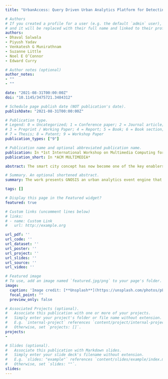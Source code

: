 ```yaml
---
title: "UrbanAccess: Query Driven Urban Analytics Platform for Detecting Complex Accessibility Event Patterns using Tactile Surfaces"

# Authors
# If you created a profile for a user (e.g. the default `admin` user), write the username (folder name) here 
# and it will be replaced with their full name and linked to their profile.
authors:
- Dhaval Salwala
- Piyush Yadav
- Venkatesh G Munirathnam
- Suzanne Little
- Noel E O’Connor
- Edward Curry

# Author notes (optional)
author_notes:
- ""
- ""

date: "2021-08-31T00:00:00Z"
doi: "10.1145/3475721.3484312"

# Schedule page publish date (NOT publication's date).
publishDate: "2021-08-31T00:00:00Z"

# Publication type.
# Legend: 0 = Uncategorized; 1 = Conference paper; 2 = Journal article;
# 3 = Preprint / Working Paper; 4 = Report; 5 = Book; 6 = Book section;
# 7 = Thesis; 8 = Patent; 9 = Workshop Paper
publication_types: ["9"]

# Publication name and optional abbreviated publication name.
publication: In *1st International Workshop on Multimedia Computing for Urban Data*
publication_short: In *ACM MULTIMEDIA*

abstract: The smart city concept has now become one of the key enablers in urban city management. The adoption and permeation of ICT and AI-driven techniques have enabled the authorities to resolve poor urban planning issues with improved delivery of citizen services. Major urban problem is addressing the accessibility issue across cities road crossing and facilitating visually impaired people via well-defined infrastructure. The research presented in this paper emphasized urban analytics that studies the road crossings and challenges one faces when accessing the footpaths of a city using the Tactile surfaces. This work demonstrates a distributed event analytics platform- GNOSIS to detect complex accessibility event patterns. GNOSIS ingest video data streams from cities infrastructure such as CCTV and detect tactile surface event patterns using an ensemble of deep learning models using a declarative query language. The work analyzes mainly three types of tactile surface - Blister, Cycleway and Directional, collected from different cities in Ireland using crowd-sourcing techniques. GNOSIS makes decisions in real-time based on the type of tactile surface, colour and the making pattern.

# Summary. An optional shortened abstract.
summary: The work presents GNOSIS an urban analytics event engine that continuously monitors the incoming stream of pavements and generates notifications about the Crossing Type. It uses the colour of the pavings and paving type to make predictions. The research demonstrates how GNOSIS can automate the pavement detection process and guidance analysis.

tags: []

# Display this page in the Featured widget?
featured: true

# Custom links (uncomment lines below)
# links:
# - name: Custom Link
#   url: http://example.org

url_pdf: ''
url_code: ''
url_dataset: ''
url_poster: ''
url_project: ''
url_slides: ''
url_source: ''
url_video: ''

# Featured image
# To use, add an image named `featured.jpg/png` to your page's folder. 
image:
  caption: 'Image credit: [**Unsplash**](https://unsplash.com/photos/pLCdAaMFLTE)'
  focal_point: ""
  preview_only: false

# Associated Projects (optional).
#   Associate this publication with one or more of your projects.
#   Simply enter your project's folder or file name without extension.
#   E.g. `internal-project` references `content/project/internal-project/index.md`.
#   Otherwise, set `projects: []`.
projects: 
- 

# Slides (optional).
#   Associate this publication with Markdown slides.
#   Simply enter your slide deck's filename without extension.
#   E.g. `slides: "example"` references `content/slides/example/index.md`.
#   Otherwise, set `slides: ""`.
slides:
---
```

